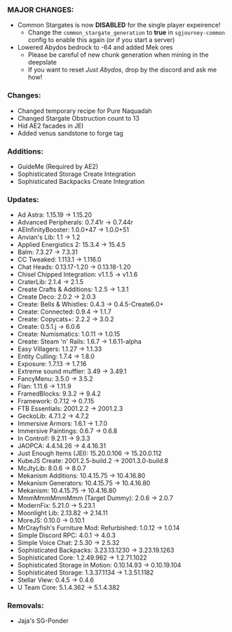 ### MAJOR CHANGES:
- Common Stargates is now **DISABLED** for the single player expeirence!
  - Change the `common_stargate_generation` to **true** in `sgjourney-common` config to enable this again (or if you start a server)
- Lowered Abydos bedrock to -64 and added Mek ores
  - Please be careful of new chunk generation when mining in the deepslate
  - If you want to reset *Just Abydos*, drop by the discord and ask me how!

### Changes:
- Changed temporary recipe for Pure Naquadah
- Changed Stargate Obstruction count to 13
- Hid AE2 facades in JEI
- Added venus sandstone to forge tag

### Additions:
- GuideMe (Required by AE2)
- Sophisticated Storage Create Integration
- Sophisticated Backpacks Create Integration

### Updates:
- Ad Astra: 1.15.19 -> 1.15.20
- Advanced Peripherals: 0.7.41r -> 0.7.44r
- AEInfinityBooster: 1.0.0+47 -> 1.0.0+51
- Anvian's Lib: 1.1 -> 1.2
- Applied Energistics 2: 15.3.4 -> 15.4.5
- Balm: 7.3.27 -> 7.3.31
- CC Tweaked: 1.113.1 -> 1.116.0
- Chat Heads: 0.13.17-1.20 -> 0.13.18-1.20
- Chisel Chipped Integration: v1.1.5 -> v1.1.6
- CraterLib: 2.1.4 -> 2.1.5
- Create Crafts & Additions: 1.2.5 -> 1.3.1
- Create Deco: 2.0.2 -> 2.0.3
- Create: Bells & Whistles: 0.4.3 -> 0.4.5-Create6.0+
- Create: Connected: 0.9.4 -> 1.1.7
- Create: Copycats+: 2.2.2 -> 3.0.2
- Create: 0.5.1.j -> 6.0.6
- Create: Numismatics: 1.0.11 -> 1.0.15
- Create: Steam 'n' Rails: 1.6.7 -> 1.6.11-alpha
- Easy Villagers: 1.1.27 -> 1.1.33
- Entity Culling: 1.7.4 -> 1.8.0
- Exposure: 1.7.13 -> 1.7.16
- Extreme sound muffler: 3.49 -> 3.49.1
- FancyMenu: 3.5.0 -> 3.5.2
- Flan: 1.11.6 -> 1.11.9
- FramedBlocks: 9.3.2 -> 9.4.2
- Framework: 0.7.12 -> 0.7.15
- FTB Essentials: 2001.2.2 -> 2001.2.3
- GeckoLib: 4.7.1.2 -> 4.7.2
- Immersive Armors: 1.6.1 -> 1.7.0
- Immersive Paintings: 0.6.7 -> 0.6.8
- In Control!: 9.2.11 -> 9.3.3
- JAOPCA: 4.4.14.26 -> 4.4.16.31
- Just Enough Items (JEI): 15.20.0.106 -> 15.20.0.112
- KubeJS Create: 2001.2.5-build.2 -> 2001.3.0-build.8
- McJtyLib: 8.0.6 -> 8.0.7
- Mekanism Additions: 10.4.15.75 -> 10.4.16.80
- Mekanism Generators: 10.4.15.75 -> 10.4.16.80
- Mekanism: 10.4.15.75 -> 10.4.16.80
- MmmMmmMmmMmm (Target Dummy): 2.0.6 -> 2.0.7
- ModernFix: 5.21.0 -> 5.23.1
- Moonlight Lib: 2.13.82 -> 2.14.11
- MoreJS: 0.10.0 -> 0.10.1
- MrCrayfish's Furniture Mod: Refurbished: 1.0.12 -> 1.0.14
- Simple Discord RPC: 4.0.1 -> 4.0.3
- Simple Voice Chat: 2.5.30 -> 2.5.32
- Sophisticated Backpacks: 3.23.13.1230 -> 3.23.19.1263
- Sophisticated Core: 1.2.49.962 -> 1.2.71.1022
- Sophisticated Storage in Motion: 0.10.14.93 -> 0.10.19.104
- Sophisticated Storage: 1.3.37.1134 -> 1.3.51.1182
- Stellar View: 0.4.5 -> 0.4.6
- U Team Core: 5.1.4.362 -> 5.1.4.382

### Removals:
- Jaja's SG-Ponder